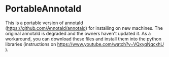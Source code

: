 # PortableAnnotald
This is a portable version of annotald (https://github.com/Annotald/annotald) for installing on new machines. The original annotald is degraded and the owners haven't updated it.
As a workaround, you can download these files and install them  into the python libraries (instructions on https://www.youtube.com/watch?v=VQxyqNqcxhU ).
